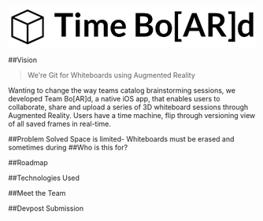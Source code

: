 <div align="center">
    <img src="logos/TimeBoardLogo.png" alt="Time Bo[AR]d"/>
  <br>
</div>

##Vision
>We're Git for Whiteboards using Augmented Reality

Wanting to change the way teams catalog brainstorming sessions, we developed Team Bo[AR]d, a native iOS app, that enables users to collaborate, share and upload a series of 3D whiteboard sessions through Augmented Reality. Users have a time machine, flip through versioning view of all saved frames in real-time.

##Problem Solved
Space is limited- Whiteboards must be erased and sometimes during 
##Who is this for?

##Roadmap

##Technologies Used

##Meet the Team

##Devpost Submission
